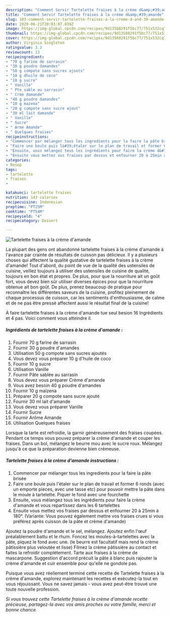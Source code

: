 ```yaml
---
description: "Comment Servir Tartelette fraises à la crème d&amp;#39;amande"
title: "Comment Servir Tartelette fraises à la crème d&amp;#39;amande"
slug: 103-comment-servir-tartelette-fraises-a-la-creme-d-and-39-amande
date: 2020-06-21T20:03:07.839Z
image: https://img-global.cpcdn.com/recipes/9d13588291f5bc77/751x532cq70/tartelette-fraises-a-la-creme-damande-photo-principale-de-la-recette.jpg
thumbnail: https://img-global.cpcdn.com/recipes/9d13588291f5bc77/751x532cq70/tartelette-fraises-a-la-creme-damande-photo-principale-de-la-recette.jpg
cover: https://img-global.cpcdn.com/recipes/9d13588291f5bc77/751x532cq70/tartelette-fraises-a-la-creme-damande-photo-principale-de-la-recette.jpg
author: Virginia Singleton
ratingvalue: 3.3
reviewcount: 13
recipeingredient:
- "70 g farine de sarrasin"
- "30 g poudre damandes"
- "50 g compote sans sucres ajouts"
- "10 g dhuile de coco"
- "10 g sucre"
- " Vanille"
- " Pte sable au sarrasin"
- " Crme damande"
- "40 g poudre damandes"
- "10 g mazena"
- "20 g compote sans sucre ajout"
- "30 ml lait damande"
- " Vanille"
- " Sucre"
- " Arme Amande"
- " Quelques fraises"
recipeinstructions:
- "Commencer par mélanger tous les ingredients pour la faire la pâte brisée"
- "Faire une boule puis l&#39;étaler sur le plan de travail et former 6 ronds (avec un emporte pieces, avec une tasse etc) pour pouvoir mettre la pâte dans le moule à tartelette. Piquer le fond avec une fourchette"
- "Ensuite, vous mélangez tous les ingrédients pour faire la crème d&#39;amande et vous repartissez dans les 6 tartelettes"
- "Ensuite vous mettez vos fraises par dessus et enfourner 20 à 25min à 180°. (Variante: Vous pouvez également mettre vos fraises crues si vous préférez après cuisson de la pâte et crème d&#39;amande)"
categories:
- Resep
tags:
- tartelette
- fraises
- 

katakunci: tartelette fraises  
nutrition: 143 calories
recipecuisine: Indonesian
preptime: "PT25M"
cooktime: "PT54M"
recipeyield: "4"
recipecategory: Dessert

---
```



![Tartelette fraises à la crème d&#39;amande](https://img-global.cpcdn.com/recipes/9d13588291f5bc77/751x532cq70/tartelette-fraises-a-la-creme-damande-photo-principale-de-la-recette.jpg)

La plupart des gens ont abandonné tartelette fraises à la crème d&#39;amande à l'avance par crainte de résultats de cuisson pas délicieux. Il y a plusieurs choses qui affectent la qualité gustative de tartelette fraises à la crème d&#39;amande! Tout d'abord, du point de vue de la qualité des ustensiles de cuisine, veillez toujours à utiliser des ustensiles de cuisine de qualité, toujours en bon état et propres. De plus, pour que la nourriture ait un goût fort, vous devez bien sûr utiliser diverses épices pour que la nourriture obtenue ait bon goût. De plus, prenez beaucoup de pratique pour reconnaître les différentes saveurs de la cuisine, profitez pleinement de chaque processus de cuisson, car les sentiments d'enthousiasme, de calme et de ne pas être pressé affectent aussi le résultat final de la cuisine!

<!--inarticleads1-->

À faire tartelette fraises à la crème d&#39;amande tue seul besion 16 Ingrédients et 4 pas. Voici comment vous atteindre il.

##### Ingrédients de tartelette fraises à la crème d&#39;amande :

1. Fournir 70 g farine de sarrasin
1. Fournir 30 g poudre d&#39;amandes
1. Utilisation 50 g compote sans sucres ajoutés
1. Vous devez vous préparer 10 g d&#39;huile de coco
1. Fournir 10 g sucre
1. Utilisation  Vanille
1. Fournir  Pâte sablée au sarrasin
1. Vous devez vous préparer  Crème d&#39;amande
1. Vous avez besoin 40 g poudre d&#39;amandes
1. Fournir 10 g maïzena
1. Préparer 20 g compote sans sucre ajouté
1. Fournir 30 ml lait d&#39;amande
1. Vous devez vous préparer  Vanille
1. Fournir  Sucre
1. Fournir  Arôme Amande
1. Utilisation  Quelques fraises


Lorsque la tarte est refroidie, la garnir généreusement des fraises coupées. Pendant ce temps vous pouvez préparer la crème d&#39;amande et couper les fraises. Dans un bol, mélangez le beurre mou avec le sucre roux. Mélangez jusqu&#39;à ce que la préparation devienne bien crémeuse. 

<!--inarticleads2-->

##### Tartelette fraises à la crème d&#39;amande instructions :

1. Commencer par mélanger tous les ingredients pour la faire la pâte brisée
1. Faire une boule puis l&#39;étaler sur le plan de travail et former 6 ronds (avec un emporte pieces, avec une tasse etc) pour pouvoir mettre la pâte dans le moule à tartelette. Piquer le fond avec une fourchette
1. Ensuite, vous mélangez tous les ingrédients pour faire la crème d&#39;amande et vous repartissez dans les 6 tartelettes
1. Ensuite vous mettez vos fraises par dessus et enfourner 20 à 25min à 180°. (Variante: Vous pouvez également mettre vos fraises crues si vous préférez après cuisson de la pâte et crème d&#39;amande)


Ajoutez la poudre d&#39;amande et le sel, mélangez. Ajoutez enfin l&#39;œuf préalablement battu et le rhum. Foncez les moules-à-tartelettes avec la pâte, piquez le fond avec une. (le beurre est facultatif mais rend la crème pâtissière plus veloutée et lisse) Filmez la crème pâtissière au contact et faites la refroidir complétement. Tarte aux fraises à la crème de mascarpone. Suggestion d&#39;accord précuit la pâte à blanc puis rajouter la crème d&#39;amande et cuir ensemble pour qu&#39;elle ne gondole pas. 

<!--inarticleads1-->

<p>
Puisque vous avez réellement terminé cette recette de Tartelette fraises à la crème d&#39;amande, explorez maintenant les recettes et exécutez-la tout en vous réjouissant. Vous ne savez jamais - vous avez peut-être trouvé une toute nouvelle profession.
</p>

<p>
<i>Si vous trouvez cette Tartelette fraises à la crème d&#39;amande recette précieuse, partagez-la avec vos amis proches ou votre famille, merci et bonne chance.</i>
</p>
